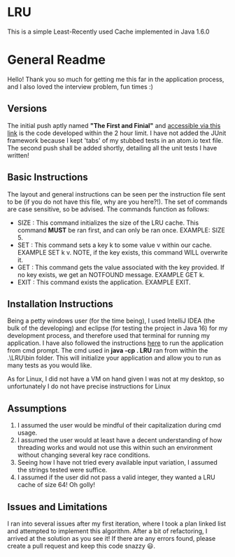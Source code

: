 # LRU
This is a simple Least-Recently used Cache implemented in Java 1.6.0


# General Readme

Hello! Thank you so much for getting me this far in the application process, and I also loved the interview problem, fun times :) 

## Versions

The initial push aptly named **"The First and Finial"** and [accessible via this link](https://github.com/funkeyfreak/LRU/commit/e87e44a2c7d3afc7cfb224ea0751996e0905dfcc) is the code developed within the 2 hour limit. I have not added the JUnit framework because I kept 'tabs' of my stubbed tests in an atom.io text file. The second push shall be added shortly, detailing all the unit tests I have written!

## Basic Instructions

The layout and general instructions can be seen per the instruction file sent to be (if you do not have this file, why are you here?!).  The set of commands are case sensitive, so be advised. The commands function as follows:

* SIZE : This command initializes the size of the LRU cache. This command **MUST** be ran first, and can only be ran once. EXAMPLE: SIZE 5.
* SET : This command sets a key k to some value v within our cache. EXAMPLE SET k v. NOTE, if the key exists, this command WILL overwrite it.
* GET : This command gets the value associated with the key provided. If no key exists, we get an NOTFOUND message. EXAMPLE GET k.
* EXIT : This command exists the application. EXAMPLE EXIT.

## Installation Instructions

Being a petty windows user (for the time being), I used IntelliJ IDEA (the bulk of the developing) and eclipse (for testing the project in Java 16) for my development process, and therefore used that terminal for running my application. I have also followed the instructions [here](https://docs.oracle.com/javase/tutorial/getStarted/cupojava/win32.html) to run the application from cmd prompt. The cmd used in **java -cp . LRU** ran from within the .\LRU\bin folder. This will initialize your application and allow you to run as many tests as you would like.

As for Linux, I did not have a VM on hand given I was not at my desktop, so unfortunately I do not have precise instructions for Linux

## Assumptions 

1. I assumed the user would be mindful of their capitalization during cmd usage.
2. I assumed the user would at least have a decent understanding of how threading works and would not use this within such an environment without changing several key race conditions.
3. Seeing how I have not tried every available input variation, I assumed the strings tested were suffice.
4. I assumed if the user did not pass a valid integer, they wanted a LRU cache of size 64! Oh golly!

## Issues and Limitations

I ran into several issues after my first iteration, where I took a plan linked list and attempted to implement this algorithm. After a bit of refactoring, I arrived at the solution as you see it! If there are any errors found, please create a pull request and keep this code snazzy :smiley:.
